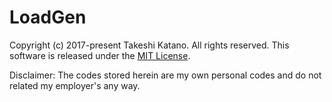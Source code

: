 # LoadGen

Copyright (c) 2017-present Takeshi Katano. All rights reserved. This software is released under the [MIT License](https://github.com/tksh164/LoadGen/blob/master/LICENSE).

Disclaimer: The codes stored herein are my own personal codes and do not related my employer's any way.
